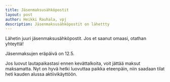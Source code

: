 ```yaml
---
title: Jäsenmaksusähköpostit
layout: post
author: Heikki Rauhala, vpj
description: Jäsenmaksusähköpostit on lähettty
---
```


Lähetin juuri jäsenmaksusähköpostit. Jos et saanut omaasi, otathan yhteyttä!

Jäsenmaksujen eräpäivä on 12.5.

Jos luovut lautapaikastasi ennen kevättalkoita, voit jättää maksut maksamatta. Nyt on hyvä hetki luovuttaa paikka eteenpäin, niin saadaan tilat heti kauden alussa aktiivikäyttöön.
